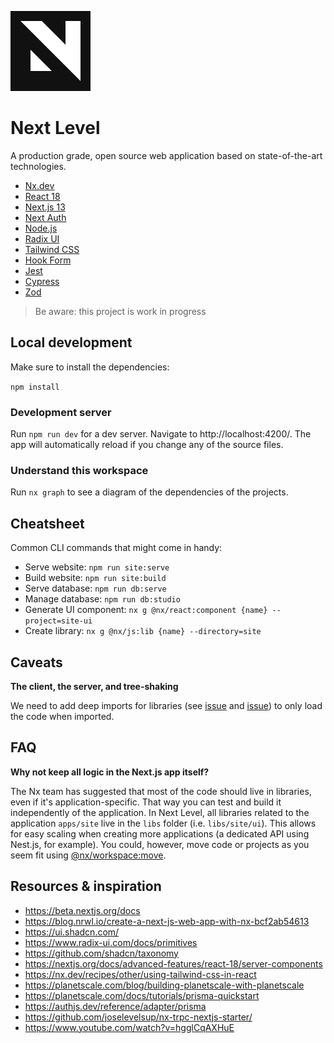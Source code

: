 ![Next Level Logo](./apps/site/public/logo-icon.svg)

# Next Level

A production grade, open source web application based on state-of-the-art technologies.

- [Nx.dev](https://nx.dev)
- [React 18](https://react.dev/)
- [Next.js 13](https://nextjs.org/)
- [Next Auth](https://next-auth.js.org/)
- [Node.js](https://nodejs.org/en)
- [Radix UI](https://www.radix-ui.com/)
- [Tailwind CSS](https://tailwindcss.com/)
- [Hook Form](https://react-hook-form.com/)
- [Jest](https://jestjs.io/)
- [Cypress](https://www.cypress.io/)
- [Zod](https://github.com/colinhacks/zod)

> Be aware: this project is work in progress

## Local development

Make sure to install the dependencies:

`npm install`

### Development server

Run `npm run dev` for a dev server. Navigate to http://localhost:4200/. The app will automatically reload if you change any of the source files.

### Understand this workspace

Run `nx graph` to see a diagram of the dependencies of the projects.

## Cheatsheet

Common CLI commands that might come in handy:

- Serve website: `npm run site:serve`
- Build website: `npm run site:build`
- Serve database: `npm run db:serve`
- Manage database: `npm run db:studio`
- Generate UI component: `nx g @nx/react:component {name} --project=site-ui`
- Create library: `nx g @nx/js:lib {name} --directory=site`

## Caveats

**The client, the server, and tree-shaking**

We need to add deep imports for libraries (see [issue](https://github.com/nrwl/nx/issues/3069) and [issue](https://github.com/vercel/next.js/issues/12557#issuecomment-1427088366)) to only load the code when imported.

## FAQ

**Why not keep all logic in the Next.js app itself?**

The Nx team has suggested that most of the code should live in libraries, even if it's application-specific. That way you can test and build it independently of the application. In Next Level, all libraries related to the application `apps/site` live in the `libs` folder (i.e. `libs/site/ui`). This allows for easy scaling when creating more applications (a dedicated API using Nest.js, for example). You could, however, move code or projects as you seem fit using [@nx/workspace:move](https://nx.dev/packages/workspace/generators/move).

## Resources & inspiration

- https://beta.nextjs.org/docs
- https://blog.nrwl.io/create-a-next-js-web-app-with-nx-bcf2ab54613
- https://ui.shadcn.com/
- https://www.radix-ui.com/docs/primitives
- https://github.com/shadcn/taxonomy
- https://nextjs.org/docs/advanced-features/react-18/server-components
- https://nx.dev/recipes/other/using-tailwind-css-in-react
- https://planetscale.com/blog/building-planetscale-with-planetscale
- https://planetscale.com/docs/tutorials/prisma-quickstart
- https://authjs.dev/reference/adapter/prisma
- https://github.com/joselevelsup/nx-trpc-nextjs-starter/
- https://www.youtube.com/watch?v=hgglCqAXHuE
